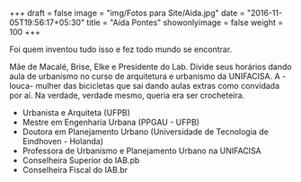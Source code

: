 +++
draft = false
image = "img/Fotos para Site/Aida.jpg"
date = "2016-11-05T19:56:17+05:30"
title = "Aída Pontes"
showonlyimage = false
weight = 100
+++

Foi quem inventou tudo isso e fez todo mundo se encontrar.
<!--more-->

Mãe de Macalé, Brise, Elke e Presidente do Lab. Divide seus horários dando aula de urbanismo no curso de arquitetura e urbanismo da UNIFACISA. A -louca- mulher das bicicletas que sai dando aulas extras como convidada por aí. Na verdade, verdade mesmo, queria era ser crocheteira.


* Urbanista e Arquiteta (UFPB)
* Mestre em Engenharia Urbana (PPGAU - UFPB)
* Doutora em Planejamento Urbano (Universidade de Tecnologia de Eindhoven - Holanda)
* Professora de Urbanismo e Planejamento Urbano na UNIFACISA
* Conselheira Superior do IAB.pb
* Conselheira Fiscal do IAB.br
